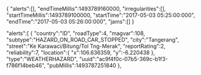 {
"alerts":[],
"endTimeMillis":1493789160000,
"irregularities":[],
"startTimeMillis":1493789100000,
"startTime":"2017-05-03 05:25:00:000",
"endTime":"2017-05-03 05:26:00:000",
"jams":[]
}


"alerts":[
{
"country":"ID",
"roadType":4,
"magvar":108,
"subtype":"HAZARD_ON_ROAD_CAR_STOPPED",
"city":"Tangerang",
"street":"Ke Karawaci/Bitung/Tol Tng-Merak",
"reportRating":2,
"reliability":7,
"location":{
"x":106.636359,
"y":-6.220438
},
"type":"WEATHERHAZARD",
"uuid":"ac9f4f0c-07b5-369c-b1f3-f786f14beb46",
"pubMillis":1493787251840
},